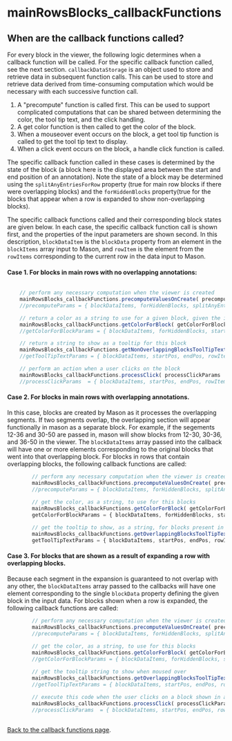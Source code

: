 
# mainRowsBlocks_callbackFunctions

## When are the callback functions called?
For every block in the viewer, the following logic determines when a callback function will be called. For the specific callback function called, see the next section. `callbackDataStorage` is an object used to store and retrieve data in subsequent function calls. This can be used to store and retrieve data derived from time-consuming computation which would be necessary with each successive function call.

1. A "precompute" function is called first.  This can be used to support complicated computations that can be shared between determining the color, the tool tip text, and the click handling.
2. A get color function is then called to get the color of the block.
3. When a mouseover event occurs on the block, a get tool tip function is called to get the tool tip text to display.
4. When a click event occurs on the block, a handle click function is called.

The specific callback function called in these cases is determined by the state of the block (a block here is the displayed area between the start and end position of an annotation). Note the state of a block may be determined using the `splitAnyEntriesForRow` property (true for main row blocks if there were overlapping blocks) and the `forHiddenBlocks` property(true for the blocks that appear when a row is expanded to show non-overlapping blocks).

The specific callback functions called and their corresponding block states are given below. In each case, the specific callback function call is shown first, and the properties of the input parameters are shown second. In this description, `blockDataItem` is the `blockData` property from an element in the `blockItems` array input to Mason, and `rowItem` is the element from the `rowItems` corresponding to the current row in the data input to Mason.

#### Case 1.  For blocks in main rows with no overlapping annotations:

```javascript

	// perform any necessary computation when the viewer is created
	mainRowsBlocks_callbackFunctions.precomputeValuesOnCreate( precomputeParams )
	//precomputeParams = { blockDataItems, forHiddenBlocks, splitAnyEntriesForRow, startPos, endPos, rowItem, callbackDataStorage }

	// return a color as a string to use for a given block, given the input parameters
	mainRowsBlocks_callbackFunctions.getColorForBlock( getColorForBlockParams )
	//getColorForBlockParams = { blockDataItems, forHiddenBlocks, startPos, endPos, rowItem, callbackDataStorage }

	// return a string to show as a tooltip for this block
	mainRowsBlocks_callbackFunctions.getNonOverlappingBlocksToolTipText ( getToolTipTextParams )
	//getToolTipTextParams = { blockDataItems, startPos, endPos, rowItem, callbackDataStorage }

	// perform an action when a user clicks on the block
	mainRowsBlocks_callbackFunctions.processClick( processClickParams  )
	//processClickParams  = { blockDataItems, startPos, endPos, rowItem, callbackDataStorage	}
```


#### Case 2.  For blocks in main rows with overlapping annotations.


In this case, blocks are created by Mason as it processes the overlapping segments. If two segments overlap, the overlapping section will appear functionally in mason as a separate block. For example, if the segements 12-36 and 30-50 are passed in, mason will show blocks from 12-30, 30-36, and 36-50 in the viewer. The `blockDataItems` array passed into the callback will have one or more elements corresponding to the original blocks that went into that overlapping block. For blocks in rows that contain overlapping blocks, the following callback functions are called:

```javascript
		// perform any necessary computation when the viewer is created
		mainRowsBlocks_callbackFunctions.precomputeValuesOnCreate( precomputeParams )
		//precomputeParams = { blockDataItems, forHiddenBlocks, splitAnyEntriesForRow, startPos, endPos, rowItem, callbackDataStorage }
		
		// get the color, as a string, to use for this blocks
		mainRowsBlocks_callbackFunctions.getColorForBlock( getColorForBlockParams )
		getColorForBlockParams = { blockDataItems, forHiddenBlocks, startPos, endPos, rowItem, callbackDataStorage }

		// get the tooltip to show, as a string, for blocks present in rows with overlapping blocks	
		mainRowsBlocks_callbackFunctions.getOverlappingBlocksToolTipText ( getToolTipTextParams )
		getToolTipTextParams = { blockDataItems, startPos, endPos, rowItem, callbackDataStorage }
```

#### Case 3.  For blocks that are shown as a result of expanding a row with overlapping blocks.

Because each segment in the expansion is guaranteed to not overlap with any other, the `blockDataItems` array passed to the callbacks will have one element corresponding to the single `blockData` property defining the given block in the input data. For blocks shown when a row is expanded, the following callback functions are called:

```javascript
		// perform any necessary computation when the viewer is created
		mainRowsBlocks_callbackFunctions.precomputeValuesOnCreate( precomputeParams )
		//precomputeParams = { blockDataItems, forHiddenBlocks, splitAnyEntriesForRow, startPos, endPos, rowItem, callbackDataStorage }
		
		// get the color, as a string, to use for this blocks
		mainRowsBlocks_callbackFunctions.getColorForBlock( getColorForBlockParams )
		//getColorForBlockParams = { blockDataItems, forHiddenBlocks, startPos, endPos, rowItem, callbackDataStorage }

		// get the tooltip string to show when moused over
		mainRowsBlocks_callbackFunctions.getOverlappingBlocksToolTipText ( getToolTipTextParams )
		//getToolTipTextParams = { blockDataItems, startPos, endPos, rowItem, callbackDataStorage }
		
		// execute this code when the user clicks on a block shown in an expanded row
		mainRowsBlocks_callbackFunctions.processClick( processClickParams  )
		//processClickParams  = { blockDataItems, startPos, endPos, rowItem, callbackDataStorage	}
		
```

<a href="../callback_functions.md">Back to the callback functions page</a>.
